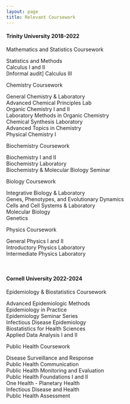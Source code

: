 ```yaml
---
layout: page
title: Relevant Coursework
---
```

#### Trinity University 2018-2022

Mathematics and Statistics Coursework 

Statistics and Methods <br>
Calculus I and II <br>
[Informal audit] Calculus III <br> 

Chemistry Coursework

General Chemistry & Laboratory <br>
Advanced Chemical Principles Lab <br>
Organic Chemistry I and II <br>
Laboratory Methods in Organic Chemistry <br>
Chemical Synthesis Laboratory <br>
Advanced Topics in Chemistry <br> 
Physical Chemistry I <br>

Biochemistry Coursework

Biochemistry I and II <br>
Biochemistry Laboratory <br>
Biochemistry & Molecular Biology Seminar <br>

Biology Coursework

Integrative Biology & Laboratory <br>
Genes, Phenotypes, and Evolutionary Dynamics <br>
Cells and Cell Systems & Laboratory <br>
Molecular Biology  <br>
Genetics <br>

Physics Coursework

General Physics I and II <br>
Introductory Physics Laboratory <br>
Intermediate Physics Laboratory <br>

<br>

#### Cornell University 2022-2024

Epidemiology & Biostatistics Coursework

Advanced Epidemiologic Methods <br>
Epidemiology in Practice <br>
Epidemiology Seminar Series <br>
Infectious Disease Epidemiology <br>
Biostatistics for Health Sciences <br>
Applied Data Analysis I and II <br>

Public Health Coursework

Disease Surveillance and Response <br> 
Public Health Communication <br>
Public Health Monitoring and Evaluation <br>
Public Health Foundations I and II <br>
One Health - Planetary Health <br>
Infectious Disease and Health <br>
Public Health Assessment <br>
<br>
